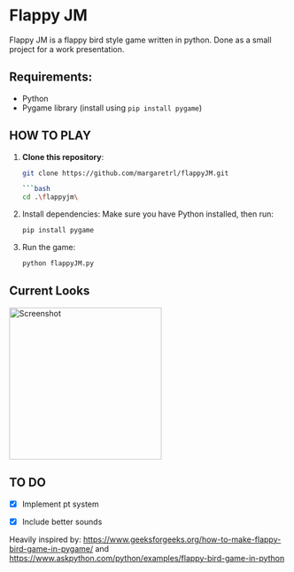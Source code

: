 # Flappy JM
Flappy JM is a flappy bird style game written in python. Done as a small project for a work presentation.

## Requirements:
- Python
- Pygame library (install using `pip install pygame`)

## HOW TO PLAY
1. **Clone this repository**:
   ```bash
   git clone https://github.com/margaretrl/flappyJM.git

   ```bash
   cd .\flappyjm\

2. Install dependencies: Make sure you have Python installed, then run:
   ```bash
   pip install pygame

3. Run the game:
   ```bash
   python flappyJM.py

## Current Looks
<img src="assets/img/SS.png" alt="Screenshot" width="275"/>

## TO DO
- [X] Implement pt system
- [X] Include better sounds


Heavily inspired by: https://www.geeksforgeeks.org/how-to-make-flappy-bird-game-in-pygame/ and https://www.askpython.com/python/examples/flappy-bird-game-in-python 
